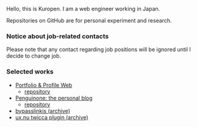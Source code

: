 Hello, this is Kuropen. I am a web engineer working in Japan.

Repositories on GitHub are for personal experiment and research.

### Notice about job-related contacts
Please note that any contact regarding job positions will be ignored until I decide to change job.

### Selected works
- [Portfolio & Profile Web](https://kuropen.org/)
   - [repository](https://gitlab.com/kuropen/kuropen-org-2022)
- [Penguinone: the personal blog](https://penguinone.kuropen.org/)
  - [repository](https://github.com/kuropen/penguinone-2022)
- [bypasslinkis (archive)](https://github.com/kuropen/bypasslinkis)
- [ux.nu twicca plugin (archive)](https://github.com/kuropen/UxnuTwicca)

